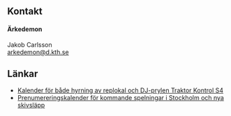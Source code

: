 ## Kontakt

#### Ärkedemon  
Jakob Carlsson</br>
[arkedemon@d.kth.se](mailto:arkedemon@d.kth.se)


## Länkar
- [Kalender för både hyrning av replokal och DJ-prylen Traktor Kontrol S4](https://goo.gl/UqXUol)
- [Prenumereringskalender för kommande spelningar i Stockholm och nya skivsläpp](https://www.google.com/calendar/ical/1hirmrti2dm88gmvklfqfbt3lc%40group.calendar.google.com/public/basic.ics)
